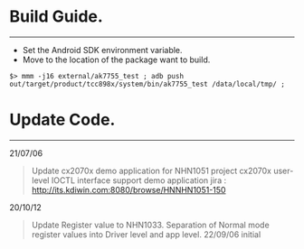 # Build Guide.
-----
- Set the Android SDK environment variable.
- Move to the location of the package want to build.
```
$> mmm -j16 external/ak7755_test ; adb push out/target/product/tcc898x/system/bin/ak7755_test /data/local/tmp/ ;
```


# Update Code.
-----
21/07/06
> Update cx2070x demo application for NHN1051 project
> cx2070x user-level IOCTL interface support demo application
> jira : http://its.kdiwin.com:8080/browse/HNNHN1051-150

20/10/12
> Update Register value to NHN1033.
> Separation of Normal mode register values into Driver level and app level.
22/09/06 
> initial
